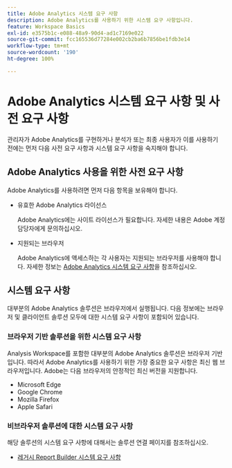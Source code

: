 ```yaml
---
title: Adobe Analytics 시스템 요구 사항
description: Adobe Analytics를 사용하기 위한 시스템 요구 사항입니다.
feature: Workspace Basics
exl-id: e3575b1c-e088-48a9-90d4-ad1c7169e022
source-git-commit: fcc165536d77284e002cb2ba6b7856be1fdb3e14
workflow-type: tm+mt
source-wordcount: '190'
ht-degree: 100%

---
```


# Adobe Analytics 시스템 요구 사항 및 사전 요구 사항

관리자가 Adobe Analytics를 구현하거나 분석가 또는 최종 사용자가 이를 사용하기 전에는 먼저 다음 사전 요구 사항과 시스템 요구 사항을 숙지해야 합니다.

## Adobe Analytics 사용을 위한 사전 요구 사항

Adobe Analytics를 사용하려면 먼저 다음 항목을 보유해야 합니다.

* 유효한 Adobe Analytics 라이선스

  Adobe Analytics에는 사이트 라이선스가 필요합니다. 자세한 내용은 Adobe 계정 담당자에게 문의하십시오.

* 지원되는 브라우저

  Adobe Analytics에 액세스하는 각 사용자는 지원되는 브라우저를 사용해야 합니다. 자세한 정보는 [Adobe Analytics 시스템 요구 사항](/help/analyze/get-started/sys-reqs.md)을 참조하십시오.

## 시스템 요구 사항

대부분의 Adobe Analytics 솔루션은 브라우저에서 실행됩니다. 다음 정보에는 브라우저 및 클라이언트 솔루션 모두에 대한 시스템 요구 사항이 포함되어 있습니다.

### 브라우저 기반 솔루션을 위한 시스템 요구 사항

Analysis Workspace를 포함한 대부분의 Adobe Analytics 솔루션은 브라우저 기반입니다. 따라서 Adobe Analytics를 사용하기 위한 가장 중요한 요구 사항은 최신 웹 브라우저입니다. Adobe는 다음 브라우저의 안정적인 최신 버전을 지원합니다.

* Microsoft Edge
* Google Chrome
* Mozilla Firefox
* Apple Safari

### 비브라우저 솔루션에 대한 시스템 요구 사항

해당 솔루션의 시스템 요구 사항에 대해서는 솔루션 연결 페이지를 참조하십시오.

* [레거시 Report Builder 시스템 요구 사항](/help/analyze/legacy-report-builder/setup/system-requirements.md)

